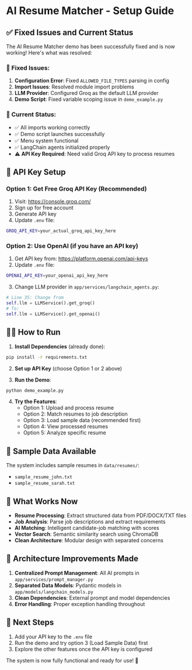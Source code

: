 # AI Resume Matcher - Setup Guide

## ✅ Fixed Issues and Current Status

The AI Resume Matcher demo has been successfully fixed and is now working! Here's what was resolved:

### 🔧 Fixed Issues:
1. **Configuration Error**: Fixed `ALLOWED_FILE_TYPES` parsing in config
2. **Import Issues**: Resolved module import problems
3. **LLM Provider**: Configured Groq as the default LLM provider
4. **Demo Script**: Fixed variable scoping issue in `demo_example.py`

### 🚀 Current Status:
- ✅ All imports working correctly
- ✅ Demo script launches successfully  
- ✅ Menu system functional
- ✅ LangChain agents initialized properly
- ⚠️ **API Key Required**: Need valid Groq API key to process resumes

## 🔑 API Key Setup

### Option 1: Get Free Groq API Key (Recommended)
1. Visit: https://console.groq.com/
2. Sign up for free account
3. Generate API key
4. Update `.env` file:
```bash
GROQ_API_KEY=your_actual_groq_api_key_here
```

### Option 2: Use OpenAI (if you have an API key)
1. Get API key from: https://platform.openai.com/api-keys
2. Update `.env` file:
```bash
OPENAI_API_KEY=your_openai_api_key_here
```
3. Change LLM provider in `app/services/langchain_agents.py`:
```python
# Line 35: Change from
self.llm = LLMService().get_groq()
# To:
self.llm = LLMService().get_openai()
```

## 🏃‍♂️ How to Run

1. **Install Dependencies** (already done):
```bash
pip install -r requirements.txt
```

2. **Set up API Key** (choose Option 1 or 2 above)

3. **Run the Demo**:
```bash
python demo_example.py
```

4. **Try the Features**:
   - Option 1: Upload and process resume
   - Option 2: Match resumes to job description  
   - Option 3: Load sample data (recommended first)
   - Option 4: View processed resumes
   - Option 5: Analyze specific resume

## 📁 Sample Data Available

The system includes sample resumes in `data/resumes/`:
- `sample_resume_john.txt`
- `sample_resume_sarah.txt`

## 🎯 What Works Now

- **Resume Processing**: Extract structured data from PDF/DOCX/TXT files
- **Job Analysis**: Parse job descriptions and extract requirements
- **AI Matching**: Intelligent candidate-job matching with scores
- **Vector Search**: Semantic similarity search using ChromaDB
- **Clean Architecture**: Modular design with separated concerns

## 🔧 Architecture Improvements Made

1. **Centralized Prompt Management**: All AI prompts in `app/services/prompt_manager.py`
2. **Separated Data Models**: Pydantic models in `app/models/langchain_models.py`
3. **Clean Dependencies**: External prompt and model dependencies
4. **Error Handling**: Proper exception handling throughout

## 📝 Next Steps

1. Add your API key to the `.env` file
2. Run the demo and try option 3 (Load Sample Data) first
3. Explore the other features once the API key is configured

The system is now fully functional and ready for use! 🎉
